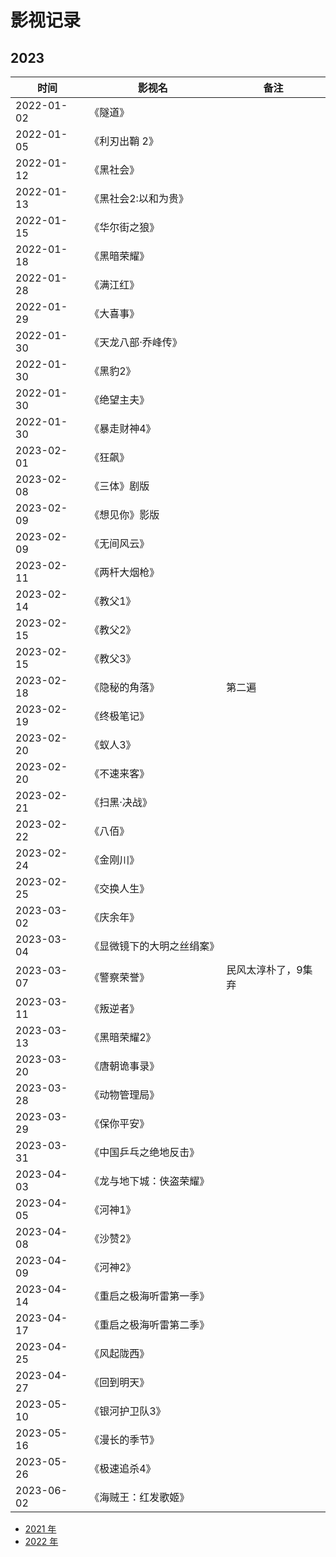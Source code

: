 # 影视记录

## 2023

| 时间       | 影视名         | 备注 |
| ---------- | -------------- | ---- |
| 2022-01-02 | 《隧道》       |
| 2022-01-05 | 《利刃出鞘 2》 |
| 2022-01-12 | 《黑社会》 |
| 2022-01-13 | 《黑社会2:以和为贵》 |
| 2022-01-15 | 《华尔街之狼》 |
| 2022-01-18 | 《黑暗荣耀》 |
| 2022-01-28 | 《满江红》 |
| 2022-01-29 | 《大喜事》 |
| 2022-01-30 | 《天龙八部·乔峰传》 |
| 2022-01-30 | 《黑豹2》 |
| 2022-01-30 | 《绝望主夫》 |
| 2022-01-30 | 《暴走财神4》 |
| 2023-02-01 | 《狂飙》 |
| 2023-02-08 | 《三体》剧版 |
| 2023-02-09 | 《想见你》影版 |
| 2023-02-09 | 《无间风云》 |
| 2023-02-11 | 《两杆大烟枪》 |
| 2023-02-14 | 《教父1》 |
| 2023-02-15 | 《教父2》 |
| 2023-02-15 | 《教父3》 |
| 2023-02-18 | 《隐秘的角落》 | 第二遍
| 2023-02-19 | 《终极笔记》 | 
| 2023-02-20 | 《蚁人3》 |
| 2023-02-20 | 《不速来客》 |
| 2023-02-21 | 《扫黑·决战》 |
| 2023-02-22 | 《八佰》 |
| 2023-02-24 | 《金刚川》 |
| 2023-02-25 | 《交换人生》 |
| 2023-03-02 | 《庆余年》 |
| 2023-03-04 | 《显微镜下的大明之丝绢案》 |
| 2023-03-07 | 《警察荣誉》 | 民风太淳朴了，9集弃
| 2023-03-11 | 《叛逆者》 |
| 2023-03-13 | 《黑暗荣耀2》 |
| 2023-03-20 | 《唐朝诡事录》 |
| 2023-03-28 | 《动物管理局》 |
| 2023-03-29 | 《保你平安》 |
| 2023-03-31 | 《中国乒乓之绝地反击》 |
| 2023-04-03 | 《龙与地下城：侠盗荣耀》 |
| 2023-04-05 | 《河神1》 |
| 2023-04-08 | 《沙赞2》 |
| 2023-04-09 | 《河神2》 |
| 2023-04-14 | 《重启之极海听雷第一季》 |
| 2023-04-17 | 《重启之极海听雷第二季》 |
| 2023-04-25 | 《风起陇西》 |
| 2023-04-27 | 《回到明天》 |
| 2023-05-10 | 《银河护卫队3》 |
| 2023-05-16 | 《漫长的季节》 |
| 2023-05-26 | 《极速追杀4》 |
| 2023-06-02 | 《海贼王：红发歌姬》 |

- [2021 年](2021.md)
- [2022 年](2022.md)
